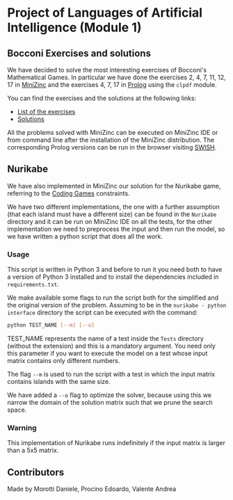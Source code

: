 # Project of Languages of Artificial Intelligence (Module 1)

## Bocconi Exercises and solutions
We have decided to solve the most interesting exercises of Bocconi's Mathematical Games. In particular we have done the exercises 2, 4, 7, 11, 12, 17 in [MiniZinc](https://www.minizinc.org/) and the exercises 4, 7, 17 in [Prolog](https://www.swi-prolog.org/) using the `clpdf` module.

You can find the exercises and the solutions at the following links:
- [List of the exercises](https://giochimatematici.unibocconi.it/images/autunno/2021/practiceq.pdf)
- [Solutions](https://giochimatematici.unibocconi.it/images/autunno/2021/practicea.pdf)

All the problems solved with MiniZinc can be executed on MiniZinc IDE or from command line after the installation of the MiniZinc distribution. The corresponding Prolog versions can be run in the browser visiting [SWISH](https://swish.swi-prolog.org/).

## Nurikabe
We have also implemented in MiniZinc our solution for the Nurikabe game, referring to the [Coding Games](https://www.codingame.com/training/expert/nurikabe) constraints.

We have two different implementations, the one with a further assumption (that each island must have a different size) can be found in the `Nurikabe` directory and it can be run on MiniZinc IDE on all the tests, for the other implementation we need to preprocess the input and then run the model, so we have written a python script that does all the work.

### Usage
This script is written in Python 3 and before to run it you need both to have a version of Python 3 installed and to install the dependencies included in `requirements.txt`.

We make available some flags to run the script both for the simplified and the original version of the problem. Assuming to be in the `nurikabe - python interface` directory the script can be executed with the command:
```bash
python TEST_NAME [--m] [--o]
```
TEST_NAME represents the name of a test inside the `Tests` directory (without the extension) and this is a mandatory argument. You need only this parameter if you want to execute the model on a test whose input matrix contains only different numbers.

The flag `--m` is used to run the script with a test in which the input matrix contains islands with the same size.

We have added a `--o` flag to optimize the solver, because using this we narrow the domain of the solution matrix such that we prune the search space.



### Warning
This implementation of Nurikabe runs indefinitely if the input matrix is larger than a 5x5 matrix.


## Contributors
Made by Morotti Daniele, Procino Edoardo, Valente Andrea
